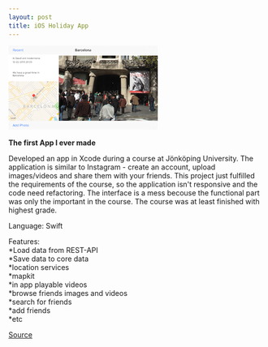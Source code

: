 ```yaml
---
layout: post
title: iOS Holiday App
---
```

![Geometric pattern with fading gradient](/img/iOSholidayApp.png)


**The first App I ever made**

Developed an app in Xcode during a course at Jönköping University. The application is similar to Instagram - create an account, upload images/videos and share them with your friends. This project just fulfilled the requirements of the course, so the application isn't responsive and the code need refactoring. The interface is a mess becouse the functional part was only the important in the course. The course was at least finished with highest grade.

Language: Swift

Features:<br>
*Load data from REST-API<br>
*Save data to core data<br>
*location services<br>
*mapkit<br>
*in app playable videos<br>
*browse friends images and videos<br>
*search for friends<br>
*add friends<br>
*etc

[Source](https://github.com/axelnyberg/iOSHolidayApp)
